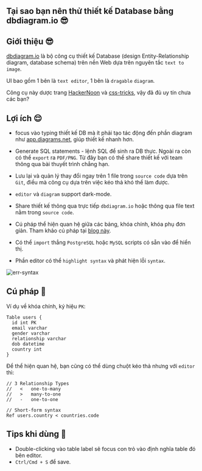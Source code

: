 ## Tại sao bạn nên thử thiết kế Database bằng dbdiagram.io 😎

## Giới thiệu 😎

[dbdiagram.io](https://dbdiagram.io/) là bộ công cụ thiết kế Database (design Entity-Relationship diagram, database schema) trên nền Web dựa trên nguyên tắc `text to image`.

UI bao gồm 1 bên là `text editor`, 1 bên là `dragable` `diagram`.

Công cụ này dược trang [HackerNoon](https://hackernoon.com/) và [css-tricks](https://css-tricks.com/), vậy đã đủ uy tín chưa các bạn?

## Lợi ích 😌

- focus vào typing thiết kế DB mà ít phải tạo tác động đến phần diagram như [app.diagrams.net](https://app.diagrams.net/), giúp thiết kế nhanh hơn.

- Generate SQL statements - lệnh SQL để sinh ra DB thực. Ngoài ra còn có thể `export` ra `PDF/PNG`. Từ đây bạn có thể share thiết kế với team thông qua bài thuyết trình chẳng hạn.

- Lưu lại và quản lý thay đổi ngay trên 1 file trong `source code` dựa trên `Git`, điều mà công cụ dựa trên việc kéo thả khó thể làm được.

- `editor` và `diagram` support dark-mode.

- Share thiết kế thông qua trực tiếp `dbdiagram.io` hoặc thông qua file text nằm trong `source code`.

- Cú pháp thể hiện quan hệ giữa các bảng, khóa chính, khóa phụ đơn giản. Tham khảo cú pháp tại [blog này](https://hackernoon.com/dbdiagram-io-a-database-diagram-designer-built-for-developers-and-analysts-975f310d4f13).

- Có thể `import` thẳng `PostgreSQL` hoặc `MySQL` scripts có sẵn vào để hiển thị.

- Phần editor có thể `highlight syntax` và phát hiện lỗi `syntax`.


![err-syntax](https://cdn.hashnode.com/res/hashnode/image/upload/v1619796469655/PJcERHkY9.png)

## Cú pháp 🤟

Ví dụ về khóa chính, ký hiệu `PK`:

```text
Table users {
  id int PK
  email varchar
  gender varchar
  relationship varchar
  dob datetime
  country int
}
```

Để thể hiện quan hệ, bạn cũng có thể dùng chuột kéo thả nhưng với `editor` thì:

```text
// 3 Relationship Types
//   <   one-to-many
//   >   many-to-one
//   -   one-to-one

// Short-form syntax
Ref users.country < countries.code
```

## Tips khi dùng 🤟

- Double-clicking vào table label sẽ focus con trỏ vào định nghĩa table đó bên editor.
- `Ctrl/Cmd + S` để save.
